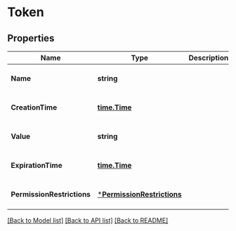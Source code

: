 # Token

## Properties
Name | Type | Description | Notes
------------ | ------------- | ------------- | -------------
**Name** | **string** |  | [optional] [default to null]
**CreationTime** | [**time.Time**](time.Time.md) |  | [optional] [default to null]
**Value** | **string** |  | [optional] [default to null]
**ExpirationTime** | [**time.Time**](time.Time.md) |  | [optional] [default to null]
**PermissionRestrictions** | [***PermissionRestrictions**](permissionRestrictions.md) |  | [optional] [default to null]

[[Back to Model list]](../README.md#documentation-for-models) [[Back to API list]](../README.md#documentation-for-api-endpoints) [[Back to README]](../README.md)


